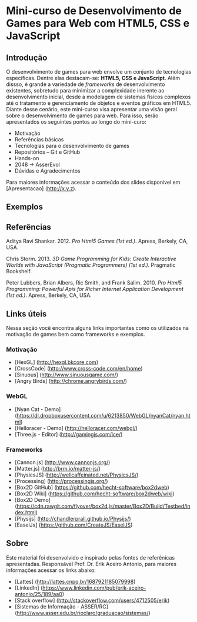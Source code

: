 # Mini-curso de Desenvolvimento de Games para Web com HTML5, CSS e JavaScript


## Introdução

O desenvolvimento de games para web envolve um conjunto de tecnologias específicas. Dentre elas destacam-se: **HTML5, CSS e JavaScript**.
Além dissso, é grande a variedade de *frameworks* de desenvolvimento existentes, sobretudo para minimizar a complexidade
inerente ao desenvolvimento inicial, desde a modelagem de sistemas físicos complexos até o tratamento e gerenciamento de 
objetos e eventos gráficos em HTML5. Diante desse cenário, este mini-curso visa apresentar uma visão geral sobre o desenvolvimento
de games para web. Para isso, serão apresentados os seguintes pontos ao longo do mini-curo:
- Motivação 
- Referências básicas
- Tecnologias para o desenvolvimento de games
- Repositórios – Git e GitHub
- Hands-on
- 2048 → AsserEvol
- Dúvidas e Agradecimentos

Para maiores informações acessar o conteúdo dos slides disponível em [Apresentacao] (http://x.y.z).

## Exemplos


## Referências

Aditya Ravi Shankar. 2012. *Pro Html5 Games (1st ed.)*. Apress, Berkely, CA, USA. 

Chris Storm. 2013. *3D Game Programming for Kids: Create Interactive Worlds with JavaScript (Pragmatic Programmers) (1st ed.)*. Pragmatic Bookshelf.

Peter Lubbers, Brian Albers, Ric Smith, and Frank Salim. 2010. *Pro Html5 Programming: Powerful Apis for Richer Internet Application Development (1st ed.)*. Apress, Berkely, CA, USA. 

## Links úteis

Nessa seção você encontra alguns links importantes como os utilizados na motivação de games bem como frameworks e exemplos.

### Motivação
 - [HexGL] (http://hexgl.bkcore.com)
 - [CrossCode] (http://www.cross-code.com/en/home)
 - [Sinuous] (http://www.sinuousgame.com/)
 - [Angry Birds] (http://chrome.angrybirds.com/)

### WebGL
 - [Nyan Cat - Demo] (https://dl.dropboxusercontent.com/u/6213850/WebGL/nyanCat/nyan.html)
 - [Helloracer - Demo] (http://helloracer.com/webgl/)
 - [Three.js - Editor] (http://gamingjs.com/ice/)

### Frameworks
 - [Cannon.js] (http://www.cannonjs.org/)
 - [Matter.js] (http://brm.io/matter-js/)
 - [PhysicsJS] (http://wellcaffeinated.net/PhysicsJS/)
 - [Processing] (http://processingjs.org/)
 - [Box2D GitHub] (https://github.com/hecht-software/box2dweb)
 - [Box2D Wiki] (https://github.com/hecht-software/box2dweb/wiki)
 - [Box2D Demo] (https://cdn.rawgit.com/flyover/box2d.js/master/Box2D/Build/Testbed/index.html)
 - [Physijs] (http://chandlerprall.github.io/Physijs/)
 - [EaselJs] (https://github.com/CreateJS/EaselJS)



## Sobre

Este material foi desenvolvido e inspirado pelas fontes de referênicas apresentadas. 
Responsável Prof. Dr. Erik Aceiro Antonio, para maiores informações acessar os links abaixo:

- [Lattes] (http://lattes.cnpq.br/1687921185079998)
- [LinkedIn] (https://www.linkedin.com/pub/erik-aceiro-antonio/25/189/aa0)
- [Stack overflow] (http://stackoverflow.com/users/4712505/erik)
- [Sistemas de Informação - ASSER/RC] (http://www.asser.edu.br/rioclaro/graduacao/sistemas/)


